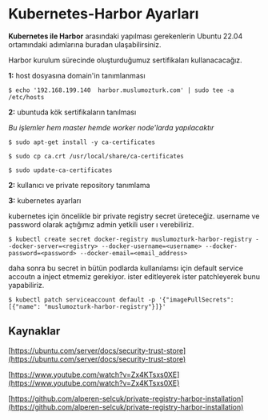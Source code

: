 # Kubernetes-Harbor Ayarları
**Kubernetes ile Harbor** arasındaki yapılması gerekenlerin Ubuntu 22.04 ortamındaki adımlarına buradan ulaşabilirsiniz.

Harbor kurulum sürecinde oluşturduğumuz sertifikaları kullanacacağız.

**1:** host dosyasına domain'in tanımlanması

```shell
$ echo '192.168.199.140  harbor.muslumozturk.com' | sudo tee -a /etc/hosts
```

**2:** ubuntuda kök sertifikaların tanılması

*Bu işlemler hem master hemde worker node'larda yapılacaktır*

```shell
$ sudo apt-get install -y ca-certificates

$ sudo cp ca.crt /usr/local/share/ca-certificates

$ sudo update-ca-certificates
```
**2:** kullanıcı ve private repository tanımlama

**3:** kubernetes ayarları

kubernetes için öncelikle bir private registry secret üreteceğiz. username ve password olarak açtığımız admin yetkili user ı verebiliriz.

```shell
$ kubectl create secret docker-registry muslumozturk-harbor-registry --docker-server=<registry> --docker-username=<username> --docker-password=<password> --docker-email=<email_address>
```
daha sonra bu secret in bütün podlarda kullanılamsı için default service accoutn a inject etmemiz gerekiyor. ister editleyerek ister patchleyerek bunu yapabiliriz.

```shell
$ kubectl patch serviceaccount default -p '{"imagePullSecrets": [{"name": "muslumozturk-harbor-registry"}]}'
```

## Kaynaklar

[https://ubuntu.com/server/docs/security-trust-store](https://ubuntu.com/server/docs/security-trust-store)


[https://www.youtube.com/watch?v=Zx4KTsxs0XE](https://www.youtube.com/watch?v=Zx4KTsxs0XE)

[https://github.com/alperen-selcuk/private-registry-harbor-installation](https://github.com/alperen-selcuk/private-registry-harbor-installation)